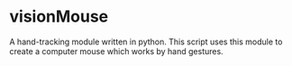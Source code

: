 # visionMouse
A hand-tracking module written in python. This script uses this module to create a computer mouse which works by hand gestures.
